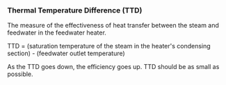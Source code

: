 ### Thermal Temperature Difference (TTD)

The measure of the effectiveness of heat transfer between the steam and feedwater in the feedwater heater.

TTD = (saturation temperature of the steam in the heater's condensing section) - (feedwater outlet temperature)

As the TTD goes down, the efficiency goes up. TTD should be as small as possible.

